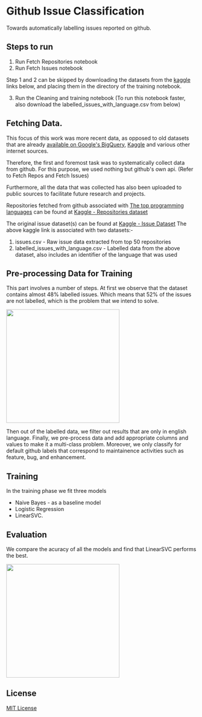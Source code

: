 # Github Issue Classification

Towards automatically labelling issues reported on github.

## Steps to run
1. Run Fetch Repositories notebook
2. Run Fetch Issues notebook

Step 1 and 2 can be skipped by downloading the datasets from the [kaggle](https://kaggle.com/ansnadeem) links below, and placing them in the directory of the training notebook.

3. Run the Cleaning and training notebook (To run this notebook faster, also download the labelled_issues_with_language.csv from below)


## Fetching Data.
This focus of this work was more recent data, as opposed to old datasets that are already [available on Google's BigQuery](https://console.cloud.google.com/marketplace/details/github/github-repos?filter=solution-type:dataset), [Kaggle](https://www.kaggle.com/davidshinn/github-issues) and various other internet sources.

Therefore, the first and foremost task was to systematically collect data from github.
For this purpose, we used nothing but github's own api. (Refer to Fetch Repos and Fetch Issues)

Furthermore, all the data that was collected has also been uploaded to public sources to facilitate future research and projects.

Repositories fetched from github associated with [The top programming languages](https://ieeexplore.ieee.org/document/91505500) can be found at [Kaggle - Repositories dataset](https://www.kaggle.com/ansnadeem/github-repositories-of-top-50-languages)

The original issue dataset(s) can be found at [Kaggle - Issue Dataset](https://kaggle.com/ansnadeem/github-top-repository-issues)
The above kaggle link is associated with two datasets:-
1. issues.csv - Raw issue data extracted from top 50 repositories
1. labelled_issues_with_language.csv - Labelled data from the above dataset, also includes an identifier of the language that was used 

## Pre-processing Data for Training
This part involves a number of steps. At first we observe that the dataset contains almost 48% labelled issues. Which means that 52% of the issues are not labelled, which is the problem that we intend to solve.

<img src="https://github.com/ansnadeem/gh-issue-classification/raw/main/labelled_unlabelled_pi.png" width="300">

Then out of the labelled data, we filter out results that are only in english language.
Finally, we pre-process data and add appropriate columns and values to make it a multi-class problem. Moreover, we only classify for default github labels that correspond to maintainence activities such as feature, bug, and enhancement.

## Training
In the training phase we fit three models
* Naive Bayes - as a baseline model
* Logistic Regression
* LinearSVC.


## Evaluation
We compare the acuracy of all the models and find that LinearSVC performs the best.

<img src="https://github.com/ansnadeem/gh-issue-classification/raw/main/bar_comparison.png" width="300">

## License
[MIT License](https://github.com/ansnadeem/gh-issue-classification/LICENSE)
